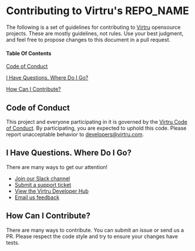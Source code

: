 # Contributing to Virtru's __REPO_NAME__

The following is a set of guidelines for contributing to [Virtru](virtru) opensource projects. These are mostly guidelines, not rules. Use your best judgment, and feel free to propose changes to this document in a pull request.

#### Table Of Contents

[Code of Conduct](#code-of-conduct)

[I Have Questions. Where Do I Go?](#i-have-questions-where-should-i-go)

[How Can I Contribute?](#how-can-i-contribute)

## Code of Conduct

This project and everyone participating in it is governed by the [Virtru Code of Conduct](CODE_OF_CONDUCT.md). By participating, you are expected to uphold this code. Please report unacceptable behavior to [developers@virtru.com](email-developers).

## I Have Questions. Where Do I Go?

There are many ways to get our attention!

* [Join our Slack channel](slack)
* [Submit a support ticket](support-ticket)
* [View the Virtru Developer Hub](developer-hub)
* [Email us feedback](email-developers)

## How Can I Contribute?

There are many ways to contribute. You can submit an issue or send us a PR. 
Please respect the code style and try to ensure your changes have tests.

<!-- FOOTNOTES -->
[developer-hub]: https://developer.virtru.com/
[slack]: https://docs.google.com/forms/d/e/1FAIpQLSfCx5tSl9hGQSZ-H-ZIzNw6uWIPN3_HSpMtYssKQ9jytj9yQQ/viewform
[support-ticket]: https://support.virtru.com/hc/en-us/requests/new?ticket_form_id=360001419954
[virtru]: https://www.virtru.com/
[email-developers]: mailto:developers@virtru.com

